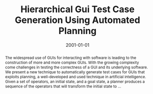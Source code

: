 ---
title: "Hierarchical Gui Test Case Generation Using Automated Planning"
abstract: "The widespread use of GUIs for interacting with software is leading to the construction of more and more complex GUIs. With the growing complexity come challenges in testing the correctness of a GUI and its underlying software. We present a new technique to automatically generate test cases for GUIs that exploits planning, a well-developed and used technique in artificial intelligence. Given a set of operators, an initial state, and a goal state, a planner produces a sequence of the operators that will transform the initial state to …"
date: 2001-01-01
venue: ""
paperurl: https://ieeexplore.ieee.org/abstract/document/908959/
authors: "Atif M. Memon, Martha E. Pollack and Mary Lou Soffa"
awards: ""
---